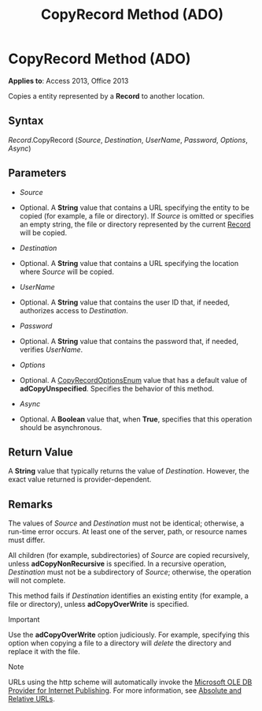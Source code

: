 ﻿---
title: CopyRecord Method (ADO)
TOCTitle: CopyRecord Method (ADO)
ms:assetid: 724e4358-f216-8e47-5bab-c72770ece5a4
ms:mtpsurl: https://msdn.microsoft.com/library/JJ249459(v=office.15)
ms:contentKeyID: 48545605
ms.date: 09/18/2015
mtps_version: v=office.15
---

# CopyRecord Method (ADO)


**Applies to**: Access 2013, Office 2013

Copies a entity represented by a **Record** to another location.

## Syntax

*Record*.CopyRecord (*Source*, *Destination*, *UserName*, *Password*, *Options*, *Async*)

## Parameters

  - *Source*

  - Optional. A **String** value that contains a URL specifying the entity to be copied (for example, a file or directory). If *Source* is omitted or specifies an empty string, the file or directory represented by the current [Record](record-object-ado.md) will be copied.

  - *Destination*

  - Optional. A **String** value that contains a URL specifying the location where *Source* will be copied.

  - *UserName*

  - Optional. A **String** value that contains the user ID that, if needed, authorizes access to *Destination*.

  - *Password*

  - Optional. A **String** value that contains the password that, if needed, verifies *UserName*.

  - *Options*

  - Optional. A [CopyRecordOptionsEnum](copyrecordoptionsenum.md) value that has a default value of **adCopyUnspecified**. Specifies the behavior of this method.

  - *Async*

  - Optional. A **Boolean** value that, when **True**, specifies that this operation should be asynchronous.

## Return Value

A **String** value that typically returns the value of *Destination*. However, the exact value returned is provider-dependent.

## Remarks

The values of *Source* and *Destination* must not be identical; otherwise, a run-time error occurs. At least one of the server, path, or resource names must differ.

All children (for example, subdirectories) of *Source* are copied recursively, unless **adCopyNonRecursive** is specified. In a recursive operation, *Destination* must not be a subdirectory of *Source*; otherwise, the operation will not complete.

This method fails if *Destination* identifies an existing entity (for example, a file or directory), unless **adCopyOverWrite** is specified.


> [!IMPORTANT]
> Use the **adCopyOverWrite** option judiciously. For example, specifying this option when copying a file to a directory will *delete* the directory and replace it with the file.




> [!NOTE]
> <P>URLs using the http scheme will automatically invoke the <A href="microsoft-ole-db-provider-for-internet-publishing.md">Microsoft OLE DB Provider for Internet Publishing</A>. For more information, see <A href="absolute-and-relative-urls.md">Absolute and Relative URLs</A>.</P>


